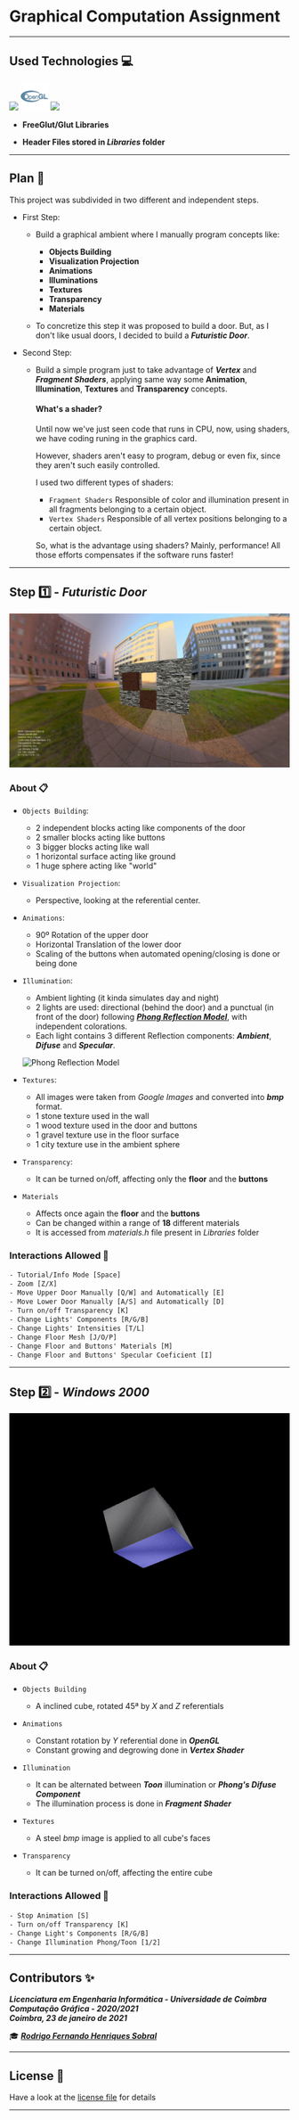 # Graphical Computation Assignment

___

## Used Technologies :computer:

<img src="https://img.icons8.com/color/48/000000/c-plus-plus-logo.png"/> <img width="50" height="50" src="https://github.com/devicons/devicon/blob/master/icons/opengl/opengl-original.svg"/> <img src="https://img.icons8.com/color/48/000000/visual-studio.png"/>

- **FreeGlut/Glut Libraries**

- **Header Files stored in _Libraries_ folder**

___

## Plan :memo:

This project was subdivided in two different and independent steps.

- First Step:
    - Build a graphical ambient where I manually program concepts like:
        - **Objects Building**
        - **Visualization Projection**
        - **Animations**
        - **Illuminations**
        - **Textures**
        - **Transparency**
        - **Materials**
        
    - To concretize this step it was proposed to build a door. But, as I don't like usual doors, I decided to build a ***Futuristic Door***.

- Second Step:
    - Build a simple program just to take advantage of ***Vertex*** and ***Fragment Shaders***, applying same way some **Animation**, **Illumination**, **Textures** and **Transparency** concepts.
        #### What's a shader?
        Until now we've just seen code that runs in CPU, now, using shaders, we have coding runing in the graphics card.

        However, shaders aren't easy to program, debug or even fix, since they aren't such easily controlled.

        I used two different types of shaders:
        - `Fragment Shaders` Responsible of color and illumination present in all fragments belonging to a certain object.
        - `Vertex Shaders` Responsible of all vertex positions belonging to a certain object.

        So, what is the advantage using shaders? Mainly, performance! All those efforts compensates if the software runs faster! 

___     

## Step :one: - *Futuristic Door*
![Screenshot1](screenshot1.png)

### About 📋

- `Objects Building`: 
    - 2 independent blocks acting like components of the door
    - 2 smaller blocks acting like buttons
    - 3 bigger blocks acting like wall
    - 1 horizontal surface acting like ground
    - 1 huge sphere acting like "world"
- `Visualization Projection`: 
    - Perspective, looking at the referential center.
- `Animations`: 
    - 90º Rotation of the upper door
    - Horizontal Translation of the lower door
    - Scaling of the buttons when automated opening/closing is done or being done
- `Illumination`: 
    - Ambient lighting (it kinda simulates day and night)
    - 2 lights are used: directional (behind the door) and a punctual (in front of the door) following [***Phong Reflection Model***](https://en.wikipedia.org/wiki/Phong_reflection_model), with independent colorations.
    - Each light contains 3 different Reflection components: ***Ambient***, ***Difuse*** and ***Specular***.

    ![Phong Reflection Model](https://upload.wikimedia.org/wikipedia/commons/6/6b/Phong_components_version_4.png)
- `Textures`: 
    - All images were taken from *Google Images* and converted into ***bmp*** format.
    - 1 stone texture used in the wall
    - 1 wood texture used in the door and buttons
    - 1 gravel texture use in the floor surface
    - 1 city texture use in the ambient sphere
- `Transparency`: 
    - It can be turned on/off, affecting only the **floor** and the **buttons**
- `Materials`
    - Affects once again the **floor** and the **buttons**
    - Can be changed within a range of **18** different materials
    - It is accessed from *materials.h* file present in *Libraries* folder

### Interactions Allowed :busts_in_silhouette:
    - Tutorial/Info Mode [Space]
    - Zoom [Z/X]
    - Move Upper Door Manually [Q/W] and Automatically [E]
    - Move Lower Door Manually [A/S] and Automatically [D]
    - Turn on/off Transparency [K]
    - Change Lights' Components [R/G/B]
    - Change Lights' Intensities [T/L]
    - Change Floor Mesh [J/O/P]
    - Change Floor and Buttons' Materials [M]
    - Change Floor and Buttons' Specular Coeficient [I]

___

## Step :two: - *Windows 2000*
![Screenshot2](screenshot2.png)

### About 📋

- `Objects Building`
    - A inclined cube, rotated 45ª by *X* and *Z* referentials

- `Animations`
    - Constant rotation by *Y* referential done in ***OpenGL***
    - Constant growing and degrowing done in ***Vertex Shader***
- `Illumination`
    - It can be alternated between ***Toon*** illumination or ***Phong's Difuse Component***
    - The illumination process is done in ***Fragment Shader***
- `Textures`
    - A steel *bmp* image is applied to all cube's faces
- `Transparency`
    - It can be turned on/off, affecting the entire cube

### Interactions Allowed :busts_in_silhouette:
    - Stop Animation [S]
    - Turn on/off Transparency [K]
    - Change Light's Components [R/G/B]
    - Change Illumination Phong/Toon [1/2]

___

## **Contributors** :sparkles:

<html><i><b> Licenciatura em Engenharia Informática - Universidade de Coimbra<br>
Computação Gráfica - 2020/2021 <br>
Coimbra, 23 de janeiro de 2021
</b></i></html>

:mortar_board:
***[Rodrigo Fernando Henriques Sobral](https://github.com/RodrigoSobral2000)***

___

## License :link:
Have a look at the [license file](LICENSE) for details
___
